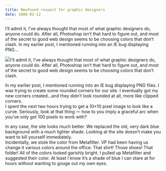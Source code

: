 ```yaml
---
title: Newfound respect for graphic designers
date: 2008-02-12
---
```


I’ll admit it, I’ve always thought that most of what graphic designers do, anyone could do. After all, Photoshop isn’t that hard to figure out, and most of the secret to good web design seems to be choosing colors that don’t clash. In my earlier post, I mentioned running into an IE bug displaying PNG…


<!-- end -->

[![](http://turtlemafia.org/wp-content/uploads/2008/02/blockycurve.png)](http://turtlemafia.org/wp-content/uploads/2008/02/blockycurve.png)I’ll admit it, I’ve always thought that most of what graphic designers do, anyone could do. After all, Photoshop isn’t that hard to figure out, and most of the secret to good web design seems to be choosing colors that don’t clash.

In my earlier post, I mentioned running into an IE bug displaying PNG files. I was trying to create some rounded corners for our site. I eventually got my new corners created…and they didn’t look rounded at all, more like clipped corners.  
I spent the next two hours trying to get a 10×10 pixel image to look like a curve. Seriously, look at that thing — how to you imply a graceful arc when you’ve only got 100 pixels to work with?

In any case, the site looks much better. We replaced the old, very dark blue background with a much lighter shade. Looking at the site doesn’t make you want to kill yourself immediately.  
Incidentally, we stole the color from Metafilter. VP had been having us change it various colors around the office: That shirt! Those shoes! That folder! All of the colors looked garishly bright. I pulled up Metafilter and suggested their color. At least I know it’s a shade of blue I can stare at for hours without wanting to gouge out my own eyes.

